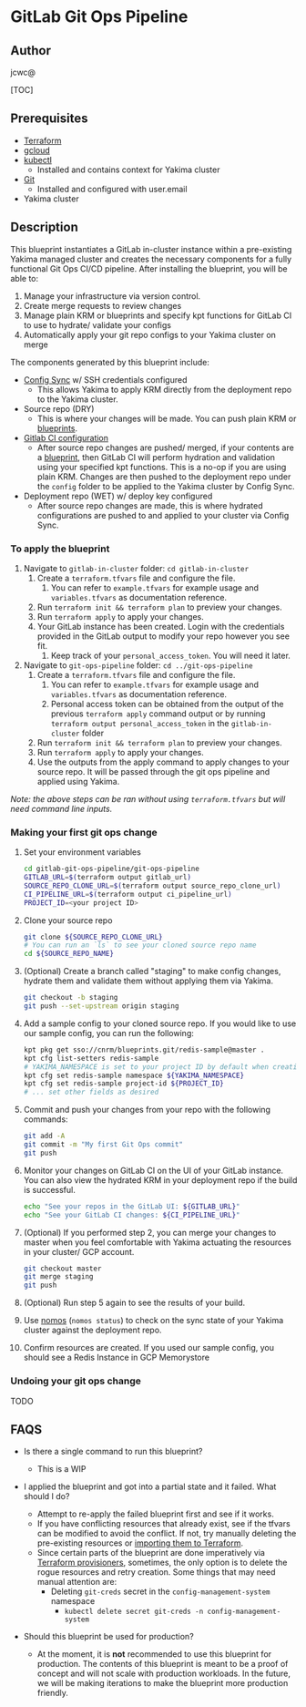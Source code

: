 # GitLab Git Ops Pipeline
## Author
jcwc@

[TOC]

## Prerequisites
- [Terraform](https://www.terraform.io/downloads.html)
- [gcloud](https://cloud.google.com/sdk/gcloud)
- [kubectl](https://kubernetes.io/docs/tasks/tools/install-kubectl/)
  - Installed and contains context for Yakima cluster
- [Git](https://git-scm.com/downloads)
  - Installed and configured with user.email
- Yakima cluster

## Description
This blueprint instantiates a GitLab in-cluster instance within a pre-existing Yakima managed cluster and creates the necessary components for a fully functional Git Ops CI/CD pipeline. After installing the blueprint, you will be able to:
1. Manage your infrastructure via version control.
2. Create merge requests to review changes
3. Manage plain KRM or blueprints and specify kpt functions for GitLab CI to use
   to hydrate/ validate your configs
4. Automatically apply your git repo configs to your Yakima cluster on merge
<!-- ... insert more as needed. -->

The components generated by this blueprint include:
  - [Config Sync](https://cloud.google.com/kubernetes-engine/docs/add-on/config-sync/overview) w/ SSH credentials configured
    - This allows Yakima to apply KRM directly from the deployment repo to the Yakima cluster.
  - Source repo (DRY)
    - This is where your changes will be made. You can push plain KRM or [blueprints](https://googlecontainertools.github.io/kpt/guides/producer/blueprint/).
  - [Gitlab CI configuration](https://docs.gitlab.com/ee/ci/yaml/)
    - After source repo changes are pushed/ merged, if your contents are a [blueprint](https://googlecontainertools.github.io/kpt/guides/producer/blueprint/), then GitLab CI will perform hydration and validation using your specified kpt functions. This is a no-op if you are using plain KRM. Changes are then pushed to the deployment repo under the `config` folder to be applied to the Yakima cluster by Config Sync.
  - Deployment repo (WET) w/ deploy key configured
    - After source repo changes are made, this is where hydrated configurations are pushed to and applied to your cluster via Config Sync.


### To apply the blueprint
1. Navigate to `gitlab-in-cluster` folder: `cd gitlab-in-cluster`
   1. Create a `terraform.tfvars` file and configure the file.
      1. You can refer to `example.tfvars` for example usage and
         `variables.tfvars` as documentation reference.
   2. Run `terraform init && terraform plan` to preview your changes.
   3. Run `terraform apply` to apply your changes.
   4. Your GitLab instance has been created. Login with the credentials provided
      in the GitLab output to modify your repo however you see fit.
      1. Keep track of your `personal_access_token`. You will need it later.
2. Navigate to `git-ops-pipeline` folder: `cd ../git-ops-pipeline`
   1. Create a `terraform.tfvars` file and configure the file.
      1. You can refer to `example.tfvars` for example usage and
         `variables.tfvars` as documentation reference.
      2. Personal access token can be obtained from the output of the previous
         `terraform apply` command output or by running
         `terraform output personal_access_token` in the `gitlab-in-cluster`
         folder
   2. Run `terraform init && terraform plan` to preview your changes.
   3. Run `terraform apply` to apply your changes.
   4. Use the outputs from the apply command to apply changes to your source
      repo. It will be passed through the git ops pipeline and applied using
      Yakima.

*Note: the above steps can be ran without using `terraform.tfvars` but will need
command line inputs.*

### Making your first git ops change
1. Set your environment variables
   ```bash
   cd gitlab-git-ops-pipeline/git-ops-pipeline
   GITLAB_URL=$(terraform output gitlab_url)
   SOURCE_REPO_CLONE_URL=$(terraform output source_repo_clone_url)
   CI_PIPELINE_URL=$(terraform output ci_pipeline_url)
   PROJECT_ID=<your project ID>
   ```

2. Clone your source repo
   ```bash
   git clone ${SOURCE_REPO_CLONE_URL}
   # You can run an `ls` to see your cloned source repo name
   cd ${SOURCE_REPO_NAME}
   ```

3. (Optional) Create a branch called "staging" to make config changes, hydrate them and validate them without applying them via Yakima.
   ```bash
   git checkout -b staging
   git push --set-upstream origin staging
   ```

4. Add a sample config to your cloned source repo. If you would like to use our sample config, you can run the following:
   ```bash
   kpt pkg get sso://cnrm/blueprints.git/redis-sample@master .
   kpt cfg list-setters redis-sample
   # YAKIMA_NAMESPACE is set to your project ID by default when creating a Yakima instance
   kpt cfg set redis-sample namespace ${YAKIMA_NAMESPACE}
   kpt cfg set redis-sample project-id ${PROJECT_ID}
   # ... set other fields as desired
   ```

5. Commit and push your changes from your repo with the following commands:
   ```bash
   git add -A
   git commit -m "My first Git Ops commit"
   git push
   ```

6. Monitor your changes on GitLab CI on the UI of your GitLab instance. You can also view the hydrated KRM in your deployment repo if the build is successful.
   ```bash
   echo "See your repos in the GitLab UI: ${GITLAB_URL}"
   echo "See your GitLab CI changes: ${CI_PIPELINE_URL}"
   ```

7. (Optional) If you performed step 2, you can merge your changes to master when you feel comfortable with Yakima actuating the resources in your cluster/ GCP account.
   ```bash
   git checkout master
   git merge staging
   git push
   ```

8. (Optional) Run step 5 again to see the results of your build.

9.  Use [nomos](https://cloud.google.com/kubernetes-engine/docs/add-on/config-sync/how-to/nomos-command) (`nomos status`) to check on the sync state of your Yakima cluster against the deployment repo.

10. Confirm resources are created. If you used our sample config, you should see a Redis Instance in GCP Memorystore

### Undoing your git ops change
TODO

## FAQS
- Is there a single command to run this blueprint?
  - This is a WIP

- I applied the blueprint and got into a partial state and it failed. What
  should I do?
  - Attempt to re-apply the failed blueprint first and see if it works.
  - If you have conflicting resources that already exist, see if the tfvars
    can be modified to avoid the conflict. If not, try manually deleting the
    pre-existing resources or
    [importing them to Terraform](https://www.terraform.io/docs/import/index.html).
  - Since certain parts of the blueprint are done imperatively via
    [Terraform provisioners](https://www.terraform.io/docs/provisioners/index.html),
    sometimes, the only option is to delete the rogue resources and retry
    creation. Some things that may need manual attention are:
    - Deleting `git-creds` secret in the `config-management-system` namespace
      - `kubectl delete secret git-creds -n config-management-system`
    <!-- ... insert more as we find them -->

- Should this blueprint be used for production?
  - At the moment, it is **not** recommended to use this blueprint for production. The contents of this blueprint is meant to be a proof of concept and will not scale with production workloads. In the future, we will be making iterations to make the blueprint more production friendly.
